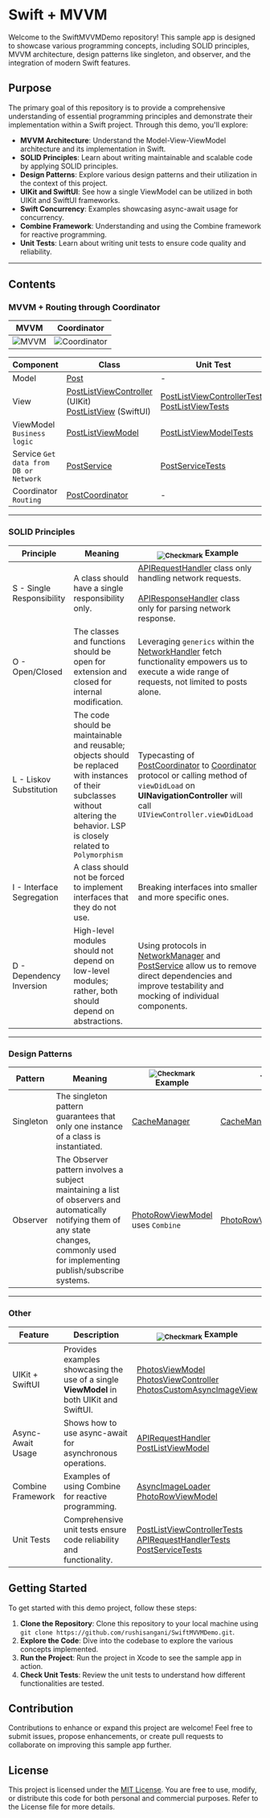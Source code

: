 # Swift + MVVM

Welcome to the SwiftMVVMDemo repository! This sample app is designed to showcase various programming concepts, including SOLID principles, MVVM architecture, design patterns like singleton, and observer, and the integration of modern Swift features.

## Purpose

The primary goal of this repository is to provide a comprehensive understanding of essential programming principles and demonstrate their implementation within a Swift project. Through this demo, you'll explore:

- **MVVM Architecture**: Understand the Model-View-ViewModel architecture and its implementation in Swift.
- **SOLID Principles**: Learn about writing maintainable and scalable code by applying SOLID principles.
- **Design Patterns**: Explore various design patterns and their utilization in the context of this project.
- **UIKit and SwiftUI**: See how a single ViewModel can be utilized in both UIKit and SwiftUI frameworks.
- **Swift Concurrency**: Examples showcasing async-await usage for concurrency.
- **Combine Framework**: Understanding and using the Combine framework for reactive programming.
- **Unit Tests**: Learn about writing unit tests to ensure code quality and reliability.

---

## Contents

### MVVM + Routing through Coordinator

| MVVM  |                    Coordinator       |
|-------------|--------------------------------------------------------------------------------------------|
| ![MVVM](https://miro.medium.com/v2/resize:fit:1400/1*SWQ5UQ1XU8wSykwXnWpiNg.png)       | ![Coordinator](https://www.tpisoftware.com/tpu/File/onlineResource/articles/1110/titlePageImg.png)                                                  

| Component   | Class                                                                                      | Unit Test                                                              |
|-------------|--------------------------------------------------------------------------------------------|------------------------------------------------------------------------|
| Model       | [Post](./SwiftMVVMDemo/Models/Post.swift)                                                 | -                                                                        |
| View        | [PostListViewController](./SwiftMVVMDemo/Views/PostList/UIKit/PostListViewController.swift) (UIKit) <br> [PostListView](./SwiftMVVMDemo/Views/PostList/SwiftUI/PostListView.swift) (SwiftUI) | [PostListViewControllerTests](./SwiftMVVMDemoTests/PostTests/PostListViewControllerTests.swift) <br> [PostListViewTests](./SwiftMVVMDemoTests/PostTests/PostListViewTests.swift) |
| ViewModel `Business logic`  | [PostListViewModel](./SwiftMVVMDemo/Views/PostList/PostListViewModel.swift)       | [PostListViewModelTests](./SwiftMVVMDemoTests/PostTests/PostListViewModelTests.swift)                                                       |
| Service `Get data from DB or Network`   | [PostService](./SwiftMVVMDemo/Services/PostService.swift) | [PostServiceTests](./SwiftMVVMDemoTests/PostTests/PostServiceTests.swift)                                                       |
| Coordinator `Routing` | [PostCoordinator](./SwiftMVVMDemo/Views/PostList/UIKit/PostCoordinator.swift) | -                                                                        |

---

### SOLID Principles

| Principle                         | Meaning                                              | <sub>![Checkmark](https://img.shields.io/badge/-&#x2714;-green)</sub> Example                                               |
|-----------------------------------|------------------------------------------------------|-------------------------------------------------------------|
| S - Single Responsibility         | A class should have a single responsibility only.   | [APIRequestHandler](https://github.com/rushisangani/NetworkKit/blob/main/Sources/NetworkKit/APIRequestHandler.swift) class only handling network requests. <br><br> [APIResponseHandler](https://github.com/rushisangani/NetworkKit/blob/main/Sources/NetworkKit/APIResponseHandler.swift) class only for parsing network response.           |
| O - Open/Closed                   | The classes and functions should be open for extension and closed for internal modification. | Leveraging `generics` within the [NetworkHandler](https://github.com/rushisangani/NetworkKit/blob/main/Sources/NetworkKit/NetworkManager.swift) fetch functionality empowers us to execute a wide range of requests, not limited to posts alone. |
| L - Liskov Substitution           | The code should be maintainable and reusable; objects should be replaced with instances of their subclasses without altering the behavior.  LSP is closely related to `Polymorphism`  | Typecasting of [PostCoordinator](./SwiftMVVMDemo/Views/PostList/UIKit/PostCoordinator.swift) to [Coordinator](./SwiftMVVMDemo/Coordinator/AppCoordinator.swift) protocol or calling method of `viewDidLoad` on **UINavigationController** will call `UIViewController.viewDidLoad` |
| I - Interface Segregation         | A class should not be forced to implement interfaces that they do not use. | Breaking interfaces into smaller and more specific ones. |
| D - Dependency Inversion          | High-level modules should not depend on low-level modules; rather, both should depend on abstractions. | Using protocols in [NetworkManager](https://github.com/rushisangani/NetworkKit/blob/main/Sources/NetworkKit/NetworkManager.swift) and [PostService](./SwiftMVVMDemo/Services/PhotoService.swift) allow us to remove direct dependencies and improve testability and mocking of individual components. |


---

### Design Patterns

| Pattern    | Meaning    | <sub>![Checkmark](https://img.shields.io/badge/-&#x2714;-green)</sub> Example | Tests |
|------------|------------|--------------------|-------|
| Singleton  | The singleton pattern guarantees that only one instance of a class is instantiated. | [CacheManager](./SwiftMVVMDemo/Helpers/Image%20Downloading/CacheManager.swift) | [CacheManagerTests](./SwiftMVVMDemoTests/ImageDownloadingTests/CacheManagerTests.swift) |
| Observer   | The Observer pattern involves a subject maintaining a list of observers and automatically notifying them of any state changes, commonly used for implementing publish/subscribe systems. | [PhotoRowViewModel](./SwiftMVVMDemo/Views/Photos/PhotoRowViewModel.swift) uses `Combine` | [PhotoRowViewModelTests](./SwiftMVVMDemoTests/PhotosTests/PhotoRowViewModelTests.swift) |


---

### Other

| Feature                      | Description                                                                         | <sub>![Checkmark](https://img.shields.io/badge/-&#x2714;-green)</sub> Example                                                 |
|------------------------------|-------------------------------------------------------------------------------------|---------------------------------------------------------|
| UIKit + SwiftUI              | Provides examples showcasing the use of a single **ViewModel** in both UIKit and SwiftUI. | [PhotosViewModel](./SwiftMVVMDemo/Views/Photos/PhotosViewModel.swift) <br> [PhotosViewController](./SwiftMVVMDemo/Views/Photos/UIKit/PhotosViewController.swift) <br> [PhotosCustomAsyncImageView](./SwiftMVVMDemo/Views/Photos/SwiftUI/PhotosCustomAsyncImageView.swift)                  |
| Async-Await Usage            | Shows how to use async-await for asynchronous operations.                             | [APIRequestHandler](./SwiftMVVMDemo/Networking/APIRequestHandler.swift) <br> [PostListViewModel](./SwiftMVVMDemo/Views/PostList/PostListViewModel.swift)                                |
| Combine Framework | Examples of using Combine for reactive programming.                         | [AsyncImageLoader](./SwiftMVVMDemo/Helpers/Image%20Downloading/AsyncImageLoader.swift)  <br> [PhotoRowViewModel](./SwiftMVVMDemo/Views/Photos/PhotoRowViewModel.swift)                       |
| Unit Tests                   | Comprehensive unit tests ensure code reliability and functionality.                  | [PostListViewControllerTests](./SwiftMVVMDemoTests/PostTests/PostListViewControllerTests.swift) <br> [APIRequestHandlerTests](./SwiftMVVMDemoTests/NetworkTests/APIRequestHandlerTests.swift)  <br>  [PostServiceTests](./SwiftMVVMDemoTests/PostTests/PostServiceTests.swift)                                |


## Getting Started

To get started with this demo project, follow these steps:

1. **Clone the Repository**: Clone this repository to your local machine using `git clone https://github.com/rushisangani/SwiftMVVMDemo.git`.
2. **Explore the Code**: Dive into the codebase to explore the various concepts implemented.
3. **Run the Project**: Run the project in Xcode to see the sample app in action.
4. **Check Unit Tests**: Review the unit tests to understand how different functionalities are tested.

## Contribution

Contributions to enhance or expand this project are welcome! Feel free to submit issues, propose enhancements, or create pull requests to collaborate on improving this sample app further.

## License

This project is licensed under the [MIT License](LICENSE). You are free to use, modify, or distribute this code for both personal and commercial purposes. Refer to the License file for more details.
